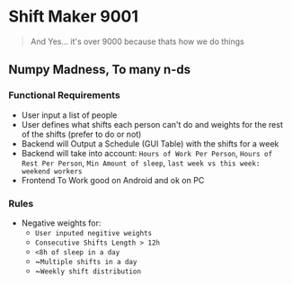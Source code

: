 # Shift Maker 9001
>And Yes... it's over 9000 because thats how we do things
## Numpy Madness, To many n-ds

### Functional Requirements
- User input a list of people
- User defines what shifts each person can't do and weights for the rest of the shifts (prefer to do or not)
- Backend will Output a Schedule (GUI Table) with the shifts for a week
- Backend will take into account: `Hours of Work Per Person`, `Hours of Rest Per Person`, `Min Amount of sleep`, `last week vs this week: weekend workers`
- Frontend To Work good on Android and ok on PC


### Rules
- Negative weights for:
    - `User inputed negitive weights`
    - `Consecutive Shifts Length > 12h`
    - `<8h of sleep in a day`
    - ~`Multiple shifts in a day` 
    - ~`Weekly shift distribution`
